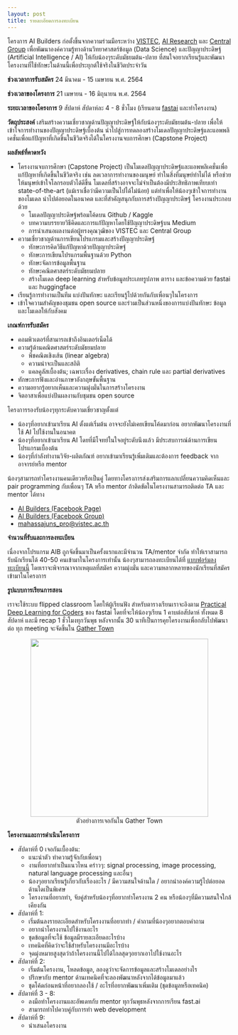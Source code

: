 ```yaml
---
layout: post
title: รายละเอียดการลงทะเบียน
---
```


โครงการ AI Builders ก่อตั้งขึ้นจากความร่วมมือระหว่าง [VISTEC](https://www.vistec.ac.th/), [AI Research](https://airesearch.in.th/) และ [Central Group](central.tech) เพื่อพัฒนาองค์ความรู้ทางด้านวิทยาศาสตร์ข้อมูล (Data Science) และปัญญาประดิษฐ์ (Artificial Intelligence / AI) ให้กับน้องๆระดับมัธยมต้น-ปลาย ที่สนใจอยากเรียนรู้และพัฒนาโครงงานที่ใช้ทักษะในด้านนี้เพื่อประยุกต์ใช้จริงในชีวิตประจำวัน

**ช่วงเวลาการรับสมัคร**
24 มีนาคม - 15 เมษายน พ.ศ. 2564

**ช่วงเวลาของโครงการ**
21 เมษายน - 16 มิถุนายน พ.ศ. 2564

**ระยะเวลาของโครงการ**
9 สัปดาห์ สัปดาห์ละ 4 - 8 ชั่วโมง (เรียนตาม [fastai](https://course.fast.ai/) และทำโครงงาน)

**วัตถุประสงค์**
เสริมสร้างความเชี่ยวชาญด้านปัญญาประดิษฐ์ให้กับน้องๆระดับมัธยมต้น-ปลาย
เพื่อให้เข้าใจการทำงานของปัญญาประดิษฐ์เบื้องต้น นำไปสู่การทดลองสร้างโมเดลปัญญาประดิษฐ์และแอพพลิเคชั่นเพื่อแก้ปัญหาที่เกิดขึ้นในชีวิตจริงได้ในโครงงานจบการศึกษา (Capstone Project)

**ผลลัพธ์ที่คาดหวัง**

* โครงงานจบการศึกษา (Capstone Project) เป็นโมเดลปัญญาประดิษฐ์และแอพพลิเคชั่นเพื่อแก้ปัญหาที่เกิดขึ้นในชีวิตจริง เช่น ลดเวลาการทำงานของมนุษย์ ทำในสิ่งที่มนุษย์ทำไม่ได้ หรือช่วยให้มนุษย์เข้าใจโลกรอบตัวได้ดีขึ้น โมเดลที่สร้างอาจจะไม่จำเป็นต้องมีประสิทธิภาพเทียบเท่า state-of-the-art (แม้เราเชื่อว่ามีความเป็นไปได้ไม่น้อย) แต่ทำเพื่อให้น้องๆเข้าใจการทำงานของโมเดล นำไปต่อยอดในอนาคต และที่สำคัญสนุกกับการสร้างปัญญาประดิษฐ์
โครงงานประกอบด้วย
  * โมเดลปัญญาประดิษฐ์พร้อมโค้ดบน Github / Kaggle
  * บทความบรรยายวิธีคิดและการแก้ปัญหาโดยใช้ปัญญาประดิษฐ์บน Medium
  * การนำเสนอผลงานต่อผู้ทรงคุณวุฒิของ VISTEC และ Central Group
* ความเชี่ยวชาญด้านการเขียนโปรแกรมและสร้างปัญญาประดิษฐ์
  * ทักษะการคิดวิธีแก้ปัญหาด้วยปัญญาประดิษฐ์
  * ทักษะการเขียนโปรแกรมพื้นฐานด้วย Python
  * ทักษะจัดการข้อมูลพื้นฐาน
  * ทักษะคณิตศาสตร์ระดับมัธยมปลาย
  * สร้างโมเดล deep learning สำหรับข้อมูลประเภทรูปภาพ ตาราง และข้อความด้วย fastai และ huggingface
* เรียนรู้การทำงานเป็นทีม แบ่งปันทักษะ และเรียนรู้ไปด้วยกันกับเพื่อนๆในโครงการ
* เข้าใจความสำคัญของชุมชน open source และร่วมเป็นส่วนหนึ่งของการแบ่งปันทักษะ ข้อมูล และโมเดลให้กับสังคม

**เกณฑ์การรับสมัคร**

* คอมพิวเตอร์ที่สามารถเข้าถึงอินเตอร์เน็ตได้
* ความรู้ด้านคณิตศาสตร์ระดับมัธยมปลาย
  * พีชคณิตเชิงเส้น (linear algebra)
  * ความน่าจะเป็นและสถิติ
  * แคลคูลัสเบื้องต้น; เฉพาะเรื่อง derivatives, chain rule และ partial derivatives
* ทักษะการฟังและอ่านภาษาอังกฤษขั้นพื้นฐาน
* ความอยากรู้อยากเห็นและความมุ่งมั่นในการสร้างโครงงาน
* จิตอาสาเพื่อแบ่งปันผลงานกับชุมชน open source

โครงการรองรับน้องๆทุกระดับความเชี่ยวชาญตั้งแต่

* น้องๆที่อยากเข้ามาเรียน AI ตั้งแต่เริ่มต้น อาจจะยังไม่เคยเขียนโค้ดมาก่อน อยากพัฒนาโครงงานที่ใช้ AI ไปใช้งานในอนาคต
* น้องๆที่อยากเข้ามาเรียน AI โดยที่มีโจทย์ในใจอยู่ระดับนึงแล้ว มีประสบการณ์ด้านการเขียนโปรแกรมเบื้องต้น
* น้องๆที่กำลังทำงานวิจัย-ผลิตภัณฑ์ อยากเข้ามาเรียนรู้เพิ่มเติมและต้องการ feedback จากอาจารย์หรือ mentor

น้องๆสามารถทำโครงงานคนเดียวหรือเป็นคู่ โดยทางโครงการส่งเสริมการแลกเปลี่ยนความคิดเห็นและ pair programming กับเพื่อนๆ TA หรือ mentor ถ้าติดขัดในโครงงานสามารถติดต่อ TA และ mentor ได้ทาง

* [AI Builders (Facebook Page)](https://www.facebook.com/aibuildersx)
* [AI Builders (Facebook Group)](https://www.facebook.com/groups/aibuilders)
* [mahassajuns_pro@vistec.ac.th](mailto:mahassajuns_pro@vistec.ac.th)

**จำนวนที่รับและการลงทะเบียน**

เนื่องจากโปรแกรม AIB ถูกจัดขึ้นมาเป็นครั้งแรกและมีจำนวน TA/mentor จำกัด ทำให้เราสามารถรับนักเรียนได้ 40-50 คนเข้ามาในโครงการเท่านั้น น้องๆสามารถลงทะเบียนได้ที่ [แบบฟอร์มลงทะเบียนนี้](https://airtable.com/shrUHambTkOgliPHz) โดยเราจะพิจารณาจากเหตุผลที่สมัคร ความมุ่งมั่น และความหลากหลายของนักเรียนที่สมัครเข้ามาในโครงการ

**รูปแบบการเรียนการสอน**

เราจะใช้ระบบ flipped classroom โดยให้ผู้เรียนฟัง
สำหรับตารางเรียนเราจะอิงตาม [Practical Deep Learning for Coders](http://course.fast.ai/) ของ fastai โดยที่จะให้น้องๆเรียน 1 คาบต่อสัปดาห์ ทั้งหมด 8 สัปดาห์ และมี recap 1 ชั่วโมงทุกวันพุธ หลังจากนั้น 30 นาทีเป็นการคุยโครงงานเพื่อกลับไปพัฒนาต่อ ทุก meeting จะจัดขึ้นใน [Gather Town](https://gather.town/)

<figure align="center">
  <img src="{{ site.baseurl }}/images/gathertown-example.jpg" style="width: 400px;"/>
  <figcaption>ตัวอย่างการเจอกันใน Gather Town</figcaption>
</figure>

**โครงงานและการดำเนินโครงการ**

* สัปดาห์ที่ 0 เจอกันเบื้องต้น:
  * แนะนำตัว ทำความรู้จักกับเพื่อนๆ
  * งานที่อยากทำเป็นแนวไหน คร่าวๆ: signal processing, image processing, natural language processing และอื่นๆ
  * น้องๆอยากเรียนรู้เกี่ยวกับเรื่องอะไร / มีความสนใจด้านใด / อยากนำองค์ความรู้ไปต่อยอดด้านใดเป็นพิเศษ
  * โครงงานที่อยากทำ, จับคู่สำหรับน้องๆที่อยากทำโครงงาน 2 คน หรือน้องๆที่มีความสนใจใกล้เคียงกัน
* สัปดาห์ที่ 1:
  * เริ่มต้นลงรายละเอียดสำหรับโครงงานที่อยากทำ / คำถามที่น้องๆอยากตอบคำถาม
  * อยากนำโครงงานไปใช้งานอะไร
  * ชุดข้อมูลที่จะใช้ ข้อมูลมีรายละเอียดอะไรบ้าง
  * เทคนิคที่คิดว่าจะใช้สำหรับโครงงานมีอะไรบ้าง
  * จุดมุ่งหมายสูงสุดว่าถ้าโครงงานนี้ไปได้ไกลสุดๆอยากเอาไปใช้งานอะไร
* สัปดาห์ที่ 2:
  * เริ่มต้นโครงงาน, โหลดข้อมูล, ลองดูว่าจะจัดการข้อมูลและสร้างโมเดลอย่างไร
  * ปรึกษากับ mentor ด้านเทคนิคที่จะลองพัฒนาหลังจากได้ข้อมูลมาแล้ว
  * ชุดโค้ดก่อนหน้าที่อยากลองใช้ / อะไรที่อยากพัฒนาเพิ่มเติม (ชุดข้อมูลหรือเทคนิค)
* สัปดาห์ที่ 3 - 8:
  * ลงมือทำโครงงานและอัพเดทกับ mentor ทุกวันพุธหลังจากการเรียน fast.ai
  * สามารถทำไปควบคู่กับการทำ web development
* สัปดาห์ที่ 9:
  * นำเสนอโครงงาน
